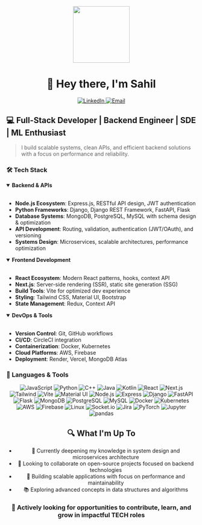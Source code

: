 <div align="center">
  <img height="150" src="https://media.giphy.com/media/M9gbBd9nbDrOTu1Mqx/giphy.gif" />
</div>

# <div align="center">👋 Hey there, I'm Sahil</div>

<div align="center">
  <a href="https://www.linkedin.com/in/sahil-dey-34454524a/" target="_blank">
    <img src="https://img.shields.io/badge/LinkedIn-0077B5?style=for-the-badge&logo=linkedin&logoColor=white" alt="LinkedIn" />
  </a>
  <a href="mailto:deysagar3001@gmail.com">
    <img src="https://img.shields.io/badge/Email-D14836?style=for-the-badge&logo=gmail&logoColor=white" alt="Email" />
  </a>
</div>

## 💻 Full-Stack Developer | Backend Engineer | SDE | ML Enthusiast

> I build scalable systems, clean APIs, and efficient backend solutions with a focus on performance and reliability.

### 🛠️ Tech Stack

<details open>
<summary><b>Backend & APIs</b></summary>
<br>

- **Node.js Ecosystem**: Express.js, RESTful API design, JWT authentication
- **Python Frameworks**: Django, Django REST Framework, FastAPI, Flask
- **Database Systems**: MongoDB, PostgreSQL, MySQL with schema design & optimization
- **API Development**: Routing, validation, authentication (JWT/OAuth), and versioning
- **Systems Design**: Microservices, scalable architectures, performance optimization

</details>

<details open>
<summary><b>Frontend Development</b></summary>
<br>

- **React Ecosystem**: Modern React patterns, hooks, context API
- **Next.js**: Server-side rendering (SSR), static site generation (SSG)
- **Build Tools**: Vite for optimized dev experience
- **Styling**: Tailwind CSS, Material UI, Bootstrap
- **State Management**: Redux, Context API

</details>

<details open>
<summary><b>DevOps & Tools</b></summary>
<br>

- **Version Control**: Git, GitHub workflows
- **CI/CD**: CircleCI integration
- **Containerization**: Docker, Kubernetes
- **Cloud Platforms**: AWS, Firebase
- **Deployment**: Render, Vercel, MongoDB Atlas

</details>

### 🚀 Languages & Tools

<div align="center">

<!-- Programming Languages -->
<img src="https://img.shields.io/badge/JavaScript-F7DF1E?style=for-the-badge&logo=javascript&logoColor=black" alt="JavaScript" />
<img src="https://img.shields.io/badge/Python-3776AB?style=for-the-badge&logo=python&logoColor=white" alt="Python" />
<img src="https://img.shields.io/badge/C++-00599C?style=for-the-badge&logo=cplusplus&logoColor=white" alt="C++" />
<img src="https://img.shields.io/badge/Java-ED8B00?style=for-the-badge&logo=java&logoColor=white" alt="Java" />
<img src="https://img.shields.io/badge/Kotlin-7F52FF?style=for-the-badge&logo=kotlin&logoColor=white" alt="Kotlin" />

<!-- Frontend -->
<img src="https://img.shields.io/badge/React-61DAFB?style=for-the-badge&logo=react&logoColor=black" alt="React" />
<img src="https://img.shields.io/badge/Next.js-000000?style=for-the-badge&logo=nextdotjs&logoColor=white" alt="Next.js" />
<img src="https://img.shields.io/badge/Tailwind_CSS-38B2AC?style=for-the-badge&logo=tailwind-css&logoColor=white" alt="Tailwind" />
<img src="https://img.shields.io/badge/Vite-646CFF?style=for-the-badge&logo=vite&logoColor=white" alt="Vite" />
<img src="https://img.shields.io/badge/Material_UI-0081CB?style=for-the-badge&logo=material-ui&logoColor=white" alt="Material UI" />

<!-- Backend -->
<img src="https://img.shields.io/badge/Node.js-339933?style=for-the-badge&logo=nodedotjs&logoColor=white" alt="Node.js" />
<img src="https://img.shields.io/badge/Express-000000?style=for-the-badge&logo=express&logoColor=white" alt="Express" />
<img src="https://img.shields.io/badge/Django-092E20?style=for-the-badge&logo=django&logoColor=white" alt="Django" />
<img src="https://img.shields.io/badge/FastAPI-009688?style=for-the-badge&logo=fastapi&logoColor=white" alt="FastAPI" />
<img src="https://img.shields.io/badge/Flask-000000?style=for-the-badge&logo=flask&logoColor=white" alt="Flask" />

<!-- Databases -->
<img src="https://img.shields.io/badge/MongoDB-47A248?style=for-the-badge&logo=mongodb&logoColor=white" alt="MongoDB" />
<img src="https://img.shields.io/badge/PostgreSQL-316192?style=for-the-badge&logo=postgresql&logoColor=white" alt="PostgreSQL" />
<img src="https://img.shields.io/badge/MySQL-4479A1?style=for-the-badge&logo=mysql&logoColor=white" alt="MySQL" />

<!-- DevOps -->
<img src="https://img.shields.io/badge/Docker-2496ED?style=for-the-badge&logo=docker&logoColor=white" alt="Docker" />
<img src="https://img.shields.io/badge/Kubernetes-326CE5?style=for-the-badge&logo=kubernetes&logoColor=white" alt="Kubernetes" />
<img src="https://img.shields.io/badge/AWS-232F3E?style=for-the-badge&logo=amazonaws&logoColor=white" alt="AWS" />
<img src="https://img.shields.io/badge/Firebase-FFCA28?style=for-the-badge&logo=firebase&logoColor=black" alt="Firebase" />
<img src="https://img.shields.io/badge/Linux-FCC624?style=for-the-badge&logo=linux&logoColor=black" alt="Linux" />

<!-- Additional Tools -->
<img src="https://img.shields.io/badge/Socket.io-010101?style=for-the-badge&logo=socket.io&logoColor=white" alt="Socket.io" />
<img src="https://img.shields.io/badge/Jira-0052CC?style=for-the-badge&logo=jira&logoColor=white" alt="Jira" />
<img src="https://img.shields.io/badge/PyTorch-EE4C2C?style=for-the-badge&logo=pytorch&logoColor=white" alt="PyTorch" />
<img src="https://img.shields.io/badge/Jupyter-F37626?style=for-the-badge&logo=jupyter&logoColor=white" alt="Jupyter" />
<img src="https://img.shields.io/badge/pandas-150458?style=for-the-badge&logo=pandas&logoColor=white" alt="pandas" />


## 🔍 What I'm Up To

- 🌱 Currently deepening my knowledge in system design and microservices architecture
- 👯 Looking to collaborate on open-source projects focused on backend technologies
- 🚀 Building scalable applications with focus on performance and maintainability
- 📚 Exploring advanced concepts in data structures and algorithms

<div align="center">
  <h3>💼 Actively looking for opportunities to contribute, learn, and grow in impactful TECH roles</h3>
</div>


